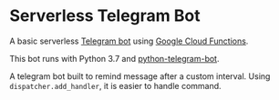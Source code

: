 # Serverless Telegram Bot

A basic serverless [Telegram bot](https://core.telegram.org/bots) using [Google Cloud Functions](https://cloud.google.com/functions/).

This bot runs with Python 3.7 and [python-telegram-bot](https://python-telegram-bot.org/).

A telegram bot built to remind message after a custom interval. Using `dispatcher.add_handler`, it is easier to handle command.

